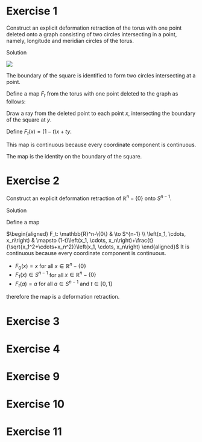 # Exercise 1
Construct an explicit deformation retraction of the torus with one point deleted
onto a graph consisting of two circles intersecting in a point, namely, longitude and
meridian circles of the torus.

Solution

![](https://i.upmath.me/svgb/tdLBasMwDAbge55Cl0ECafBKdhrZaW8x96DaWiua2pnsEDbjdx9uKdkeIDeDzP8JSXoOFPnyM_JRUL6TJeMFI3sXuivKhd0p5Eof6cQulY8TmzgL5eoJ3gUXiGeC6GUOgAEQwteMQrBwPAOK-CVU2gouH5MPEU0JHh4Itas2pIfWlseAESYfuJRAdS_3wKRvkekt55wPUKtWNbDbQd23qnndEOpXqN8Y6u-Q2hhSK1RG92eZlkaKZGHy7GKlP3kcb10I2QPU-3bfgGExI0GtuufSJDn77zR-AQ)

The boundary of the square is identified to form two circles intersecting at a point.

Define a map $F_t$ from the torus with one point deleted to the graph as follows:

Draw a ray from the deleted point to each point $x$, intersecting the boundary of the square at $y$.

Define $F_t(x)=(1-t)x+ty$.

This map is continuous because every coordinate component is continuous.

The map is the identity on the boundary of the square.

# Exercise 2

Construct an explicit deformation retraction of $`\mathbb{R}^n-\{0\}`$ onto $S^{n-1}$.

Solution

Define a map

$`\begin{aligned}
F_t: \mathbb{R}^n-\{0\} & \to S^{n-1} \\
\left(x_1, \cdots, x_n\right) & \mapsto (1-t)\left(x_1, \cdots, x_n\right)+\frac{t}{\sqrt{x_1^2+\cdots+x_n^2}}\left(x_1, \cdots, x_n\right)
\end{aligned}`$
It is continuous because every coordinate component is continuous.
*	$F_0(x) = x$ for all $`x ∈ \mathbb{R}^n-\{0\}`$
*	$F_1(x) ∈ S^{n-1}$ for all $`x ∈ \mathbb{R}^n-\{0\}`$
*	$F_t(a) = a$ for all $a ∈ S^{n-1}$ and $t ∈ [0, 1]$

therefore the map is a deformation retraction.

# Exercise 3



# Exercise 4

# Exercise 9

# Exercise 10

# Exercise 11

